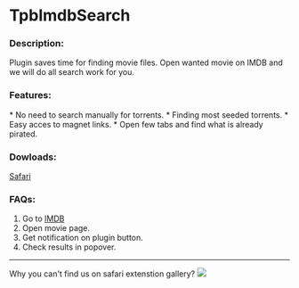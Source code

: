 # TpbImdbSearch

<h3>Description:</h3>
Plugin saves time for finding movie files. Open wanted movie on IMDB and we will do all search work for you.

<h3>Features:</h3>
* No need to search manually for torrents.
* Finding most seeded torrents.
* Easy acces to magnet links.
* Open few tabs and find what is already pirated.

<h3>Dowloads:</h3>
<a href="https://github.com/lesyk/TpbImdbSearch/raw/master/Downloads/TpbImdbSearch.safariextz">Safari</a>

<h3>FAQs:</h3>
<ol>
<li>Go to <a href="http://www.imdb.com" class="clickable">IMDB</a>
<li>Open movie page.
<li>Get notification on plugin button.
<li>Check results in popover.
</ol>

<hr />
Why you can't find us on safari extenstion gallery?

<img src="https://github.com/lesyk/TpbImdbSearch/raw/master/apple_feedback.png" />
